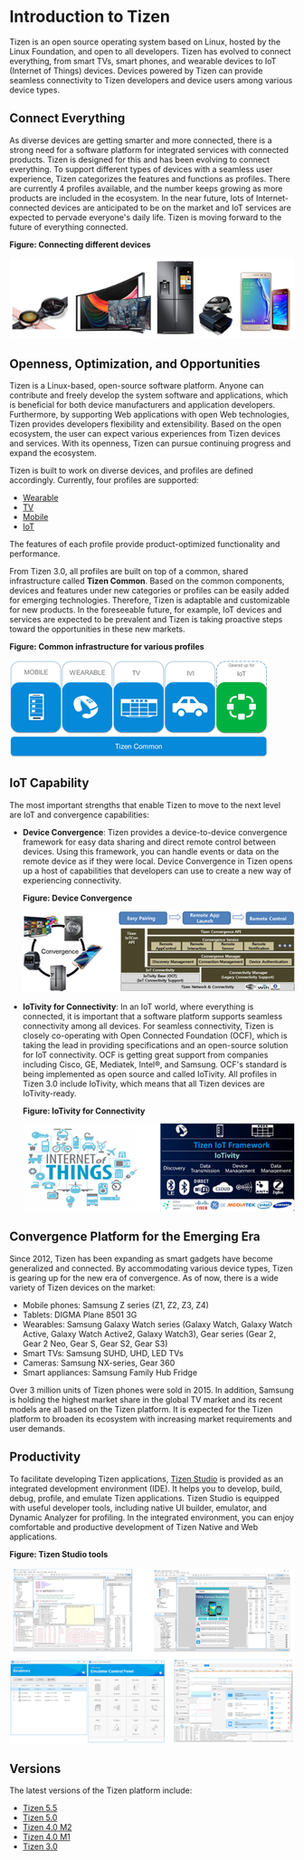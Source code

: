 # Introduction to Tizen

Tizen is an open source operating system based on Linux, hosted by the Linux Foundation, and open to all developers.  Tizen has evolved to connect everything, from smart TVs, smart phones, and wearable devices to IoT (Internet of Things) devices. Devices powered by Tizen can provide seamless connectivity to Tizen developers and device users among various device types.


## Connect Everything

As diverse devices are getting smarter and more connected, there is a strong need for a software platform for integrated services with connected products. Tizen is designed for this and has been evolving to connect everything. To support different types of devices with a seamless user experience, Tizen categorizes the features and functions as profiles. There are currently 4 profiles available, and the number keeps growing as more products are included in the ecosystem. In the near future, lots of Internet-connected devices are anticipated to be on the market and IoT services are expected to pervade everyone's daily life. Tizen is moving forward to the future of everything connected.

**Figure: Connecting different devices**

![Connecting different devices](media/about_tizen_1.png)

## Openness, Optimization, and Opportunities

Tizen is a Linux-based, open-source software platform. Anyone can contribute and freely develop the system software and applications, which is beneficial for both device manufacturers and application developers. Furthermore, by supporting Web applications with open Web technologies, Tizen provides developers flexibility and extensibility. Based on the open ecosystem, the user can expect various experiences from Tizen devices and services. With its openness, Tizen can pursue continuing progress and expand the ecosystem.

Tizen is built to work on diverse devices, and profiles are defined accordingly. Currently, four profiles are supported:

- [Wearable](profiles/wearable.md)
- [TV](profiles/tv.md)
- [Mobile](profiles/mobile.md)
- [IoT](profiles/iot.md)

The features of each profile provide product-optimized functionality and performance.

From Tizen 3.0, all profiles are built on top of a common, shared infrastructure called **Tizen Common**. Based on the common components, devices and features under new categories or profiles can be easily added for emerging technologies. Therefore, Tizen is adaptable and customizable for new products. In the foreseeable future, for example, IoT devices and services are expected to be prevalent and Tizen is taking proactive steps toward the opportunities in these new markets.

**Figure: Common infrastructure for various profiles**

![Common infrastructure for various profiles](media/about_tizen_2.png)

## IoT Capability

The most important strengths that enable Tizen to move to the next level are IoT and convergence capabilities:

- **Device Convergence**: Tizen provides a device-to-device convergence framework for easy data sharing and direct remote control between devices. Using this framework, you can handle events or data on the remote device as if they were local. Device Convergence in Tizen opens up a host of capabilities that developers can use to create a new way of experiencing connectivity.

  **Figure: Device Convergence**

  ![Device Convergence](media/about_tizen_5.png)

- **IoTivity for Connectivity**: In an IoT world, where everything is connected, it is important that a software platform supports seamless connectivity among all devices. For seamless connectivity, Tizen is closely co-operating with Open Connected Foundation (OCF), which is taking the lead in providing specifications and an open-source solution for IoT connectivity. OCF is getting great support from companies including Cisco, GE, Mediatek, Intel&reg;, and Samsung. OCF's standard is being implemented as open source and called IoTivity. All profiles in Tizen 3.0 include IoTivity, which means that all Tizen devices are IoTivity-ready.


  **Figure: IoTivity for Connectivity**

  ![IoTivity for Connectivity](media/about_tizen_6.png)


## Convergence Platform for the Emerging Era

Since 2012, Tizen has been expanding as smart gadgets have become generalized and connected. By accommodating various device types, Tizen is gearing up for the new era of convergence. As of now, there is a wide variety of Tizen devices on the market:

- Mobile phones: Samsung Z series (Z1, Z2, Z3, Z4)
- Tablets: DIGMA Plane 8501 3G
- Wearables: Samsung Galaxy Watch series (Galaxy Watch, Galaxy Watch Active, Galaxy Watch Active2, Galaxy Watch3), Gear series (Gear 2, Gear 2 Neo, Gear S, Gear S2, Gear S3)
- Smart TVs: Samsung SUHD, UHD, LED TVs
- Cameras: Samsung NX-series, Gear 360
- Smart appliances: Samsung Family Hub Fridge

Over 3 million units of Tizen phones were sold in 2015. In addition, Samsung is holding the highest market share in the global TV market and its recent models are all based on the Tizen platform. It is expected for the Tizen platform to broaden its ecosystem with increasing market requirements and user demands.


## Productivity

To facilitate developing Tizen applications, [Tizen Studio](/application/tizen-studio/) is provided as an integrated development environment (IDE). It helps you to develop, build, debug, profile, and emulate Tizen applications. Tizen Studio is equipped with useful developer tools, including native UI builder, emulator, and Dynamic Analyzer for profiling. In the integrated environment, you can enjoy comfortable and productive development of Tizen Native and Web applications.

**Figure: Tizen Studio tools**

![Tizen Studio tools](media/about_tizen_3.png)


## Versions

The latest versions of the Tizen platform include:

- [Tizen 5.5](versions/tizen-5-5-m2.md)
- [Tizen 5.0](versions/tizen-5-0-m2.md)
- [Tizen 4.0 M2](versions/tizen-4-0-m2.md)
- [Tizen 4.0 M1](versions/tizen-4-0-m1.md)
- [Tizen 3.0](versions/tizen-3-0.md)
